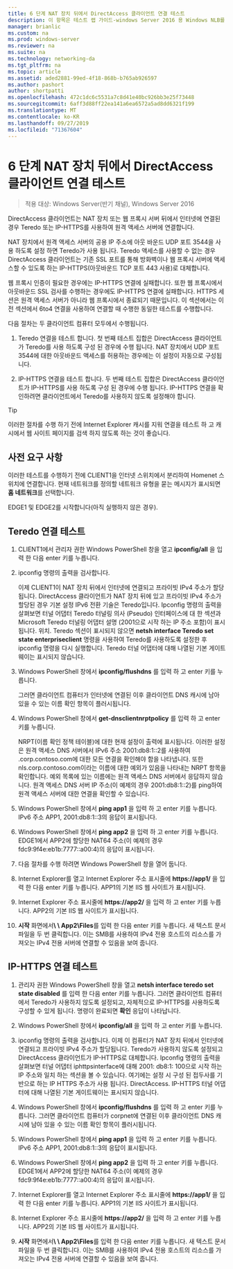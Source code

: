 ```yaml
---
title: 6 단계 NAT 장치 뒤에서 DirectAccess 클라이언트 연결 테스트
description: 이 항목은 테스트 랩 가이드-windows Server 2016 용 Windows NLB를 사용 하는 클러스터의 DirectAccess 시연에 포함 되어 있습니다.
manager: brianlic
ms.custom: na
ms.prod: windows-server
ms.reviewer: na
ms.suite: na
ms.technology: networking-da
ms.tgt_pltfrm: na
ms.topic: article
ms.assetid: aded2881-99ed-4f18-868b-b765ab926597
ms.author: pashort
author: shortpatti
ms.openlocfilehash: 472c1dc6c5531a7c8d41e40bc926bb3e25f73448
ms.sourcegitcommit: 6aff3d88ff22ea141a6ea6572a5ad8dd6321f199
ms.translationtype: MT
ms.contentlocale: ko-KR
ms.lasthandoff: 09/27/2019
ms.locfileid: "71367604"
---
```

# <a name="step-6-test-directaccess-client-connectivity-from-behind-a-nat-device"></a>6 단계 NAT 장치 뒤에서 DirectAccess 클라이언트 연결 테스트

>적용 대상: Windows Server(반기 채널), Windows Server 2016

DirectAccess 클라이언트는 NAT 장치 또는 웹 프록시 서버 뒤에서 인터넷에 연결된 경우 Teredo 또는 IP-HTTPS를 사용하여 원격 액세스 서버에 연결합니다. 

NAT 장치에서 원격 액세스 서버의 공용 IP 주소에 아웃 바운드 UDP 포트 3544을 사용 하도록 설정 하면 Teredo가 사용 됩니다. Teredo 액세스를 사용할 수 없는 경우 DirectAccess 클라이언트는 기존 SSL 포트를 통해 방화벽이나 웹 프록시 서버에 액세스할 수 있도록 하는 IP-HTTPS(아웃바운드 TCP 포트 443 사용)로 대체합니다. 

웹 프록시 인증이 필요한 경우에는 IP-HTTPS 연결에 실패합니다. 또한 웹 프록시에서 아웃바운드 SSL 검사를 수행하는 경우에도 IP-HTTPS 연결에 실패합니다. HTTPS 세션은 원격 액세스 서버가 아니라 웹 프록시에서 종료되기 때문입니다. 이 섹션에서는 이전 섹션에서 6to4 연결을 사용하여 연결할 때 수행한 동일한 테스트를 수행합니다.  
  
다음 절차는 두 클라이언트 컴퓨터 모두에서 수행됩니다.  
  
1. Teredo 연결을 테스트 합니다. 첫 번째 테스트 집합은 DirectAccess 클라이언트가 Teredo를 사용 하도록 구성 된 경우에 수행 됩니다. NAT 장치에서 UDP 포트 3544에 대한 아웃바운드 액세스를 허용하는 경우에는 이 설정이 자동으로 구성됩니다.  
  
2. IP-HTTPS 연결을 테스트 합니다. 두 번째 테스트 집합은 DirectAccess 클라이언트가 IP-HTTPS를 사용 하도록 구성 된 경우에 수행 됩니다. IP-HTTPS 연결을 확인하려면 클라이언트에서 Teredo를 사용하지 않도록 설정해야 합니다.  
  
> [!TIP]  
> 이러한 절차를 수행 하기 전에 Internet Explorer 캐시를 지워 연결을 테스트 하 고 캐시에서 웹 사이트 페이지를 검색 하지 않도록 하는 것이 좋습니다.  
  
## <a name="prerequisites"></a>사전 요구 사항

이러한 테스트를 수행하기 전에 CLIENT1을 인터넷 스위치에서 분리하여 Homenet 스위치에 연결합니다. 현재 네트워크를 정의할 네트워크 유형을 묻는 메시지가 표시되면 **홈 네트워크**를 선택합니다.  
  
EDGE1 및 EDGE2를 시작합니다(아직 실행하지 않은 경우).  
  
## <a name="test-teredo-connectivity"></a>Teredo 연결 테스트  
  
1. CLIENT1에서 관리자 권한 Windows PowerShell 창을 열고 **ipconfig/all** 을 입력 한 다음 enter 키를 누릅니다.  
  
2. ipconfig 명령의 출력을 검사합니다.  
  
   이제 CLIENT1이 NAT 장치 뒤에서 인터넷에 연결되고 프라이빗 IPv4 주소가 할당됩니다. DirectAccess 클라이언트가 NAT 장치 뒤에 있고 프라이빗 IPv4 주소가 할당된 경우 기본 설정 IPv6 전환 기술은 Teredo입니다. Ipconfig 명령의 출력을 살펴보면 터널 어댑터 Teredo 터널링 의사 (Pseudo) 인터페이스에 대 한 섹션과 Microsoft Teredo 터널링 어댑터 설명 (2001으로 시작 하는 IP 주소 포함)이 표시 됩니다. 위치. Teredo 섹션이 표시되지 않으면 **netsh interface Teredo set state enterpriseclient** 명령을 사용하여 Teredo를 사용하도록 설정한 후 ipconfig 명령을 다시 실행합니다. Teredo 터널 어댑터에 대해 나열된 기본 게이트웨이는 표시되지 않습니다.  
  
3. Windows PowerShell 창에서 **ipconfig/flushdns** 를 입력 하 고 enter 키를 누릅니다.  
  
   그러면 클라이언트 컴퓨터가 인터넷에 연결된 이후 클라이언트 DNS 캐시에 남아 있을 수 있는 이름 확인 항목이 플러시됩니다.  
  
4. Windows PowerShell 창에서 **get-dnsclientnrptpolicy** 를 입력 하 고 enter 키를 누릅니다.  
  
   NRPT(이름 확인 정책 테이블)에 대한 현재 설정이 출력에 표시됩니다. 이러한 설정은 원격 액세스 DNS 서버에서 IPv6 주소 2001:db8:1::2를 사용하여 .corp.contoso.com에 대한 모든 연결을 확인해야 함을 나타냅니다. 또한 nls.corp.contoso.com이라는 이름에 대한 예외가 있음을 나타내는 NRPT 항목을 확인합니다. 예외 목록에 있는 이름에는 원격 액세스 DNS 서버에서 응답하지 않습니다. 원격 액세스 DNS 서버 IP 주소(이 예제의 경우 2001:db8:1::2)를 ping하여 원격 액세스 서버에 대한 연결을 확인할 수 있습니다.  
  
5. Windows PowerShell 창에서 **ping app1** 을 입력 하 고 enter 키를 누릅니다. IPv6 주소 APP1, 2001:db8:1::3의 응답이 표시됩니다.  
  
6. Windows PowerShell 창에서 **ping app2** 을 입력 하 고 enter 키를 누릅니다. EDGE1에서 APP2에 할당한 NAT64 주소(이 예제의 경우 fdc9:9f4e:eb1b:7777::a00:4)의 응답이 표시됩니다.  
  
7. 다음 절차를 수행 하려면 Windows PowerShell 창을 열어 둡니다.  
  
8. Internet Explorer를 열고 Internet Explorer 주소 표시줄에 **https://app1/** 을 입력 한 다음 enter 키를 누릅니다. APP1의 기본 IIS 웹 사이트가 표시됩니다.  
  
9. Internet Explorer 주소 표시줄에 **https://app2/** 을 입력 하 고 enter 키를 누릅니다. APP2의 기본 IIS 웹 사이트가 표시됩니다.  
  
10. **시작** 화면에서<strong>\\ \ App2\Files</strong>를 입력 한 다음 enter 키를 누릅니다. 새 텍스트 문서 파일을 두 번 클릭합니다. 이는 SMB를 사용하여 IPv4 전용 호스트의 리소스를 가져오는 IPv4 전용 서버에 연결할 수 있음을 보여 줍니다.  
  
## <a name="test-ip-https-connectivity"></a>IP-HTTPS 연결 테스트  
  
1. 관리자 권한 Windows PowerShell 창을 열고 **netsh interface teredo set state disabled** 를 입력 한 다음 enter 키를 누릅니다. 그러면 클라이언트 컴퓨터에서 Teredo가 사용하지 않도록 설정되고, 자체적으로 IP-HTTPS를 사용하도록 구성할 수 있게 됩니다. 명령이 완료되면 **확인** 응답이 나타납니다.  
  
2. Windows PowerShell 창에서 **ipconfig/all** 을 입력 하 고 enter 키를 누릅니다.  
  
3. ipconfig 명령의 출력을 검사합니다. 이제 이 컴퓨터가 NAT 장치 뒤에서 인터넷에 연결되고 프라이빗 IPv4 주소가 할당됩니다. Teredo가 사용하지 않도록 설정되고 DirectAccess 클라이언트가 IP-HTTPS로 대체합니다. Ipconfig 명령의 출력을 살펴보면 터널 어댑터 iphttpsinterface에 대해 2001: db8:1: 100으로 시작 하는 IP 주소와 일치 하는 섹션을 볼 수 있습니다. 여기에는 설정 시 구성 된 접두사를 기반으로 하는 IP HTTPS 주소가 사용 됩니다. DirectAccess. IP-HTTPS 터널 어댑터에 대해 나열된 기본 게이트웨이는 표시되지 않습니다.  
  
4. Windows PowerShell 창에서 **ipconfig/flushdns** 를 입력 하 고 enter 키를 누릅니다. 그러면 클라이언트 컴퓨터가 corpnet에 연결된 이후 클라이언트 DNS 캐시에 남아 있을 수 있는 이름 확인 항목이 플러시됩니다.  
  
5. Windows PowerShell 창에서 **ping app1** 을 입력 하 고 enter 키를 누릅니다. IPv6 주소 APP1, 2001:db8:1::3의 응답이 표시됩니다.  
  
6. Windows PowerShell 창에서 **ping app2** 을 입력 하 고 enter 키를 누릅니다. EDGE1에서 APP2에 할당한 NAT64 주소(이 예제의 경우 fdc9:9f4e:eb1b:7777::a00:4)의 응답이 표시됩니다.  
  
7. Internet Explorer를 열고 Internet Explorer 주소 표시줄에 **https://app1/** 을 입력 한 다음 enter 키를 누릅니다. APP1의 기본 IIS 사이트가 표시됩니다.  
  
8. Internet Explorer 주소 표시줄에 **https://app2/** 을 입력 하 고 enter 키를 누릅니다. APP2의 기본 IIS 웹 사이트가 표시됩니다.  
  
9. **시작** 화면에서<strong>\\ \ App2\Files</strong>를 입력 한 다음 enter 키를 누릅니다. 새 텍스트 문서 파일을 두 번 클릭합니다. 이는 SMB를 사용하여 IPv4 전용 호스트의 리소스를 가져오는 IPv4 전용 서버에 연결할 수 있음을 보여 줍니다.
